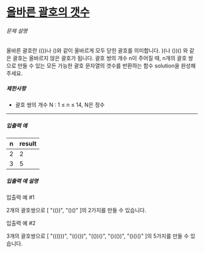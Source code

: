 # [올바른 괄호의 갯수](https://school.programmers.co.kr/learn/courses/30/lessons/12929)


###### 문제 설명


올바른 괄호란 (())나 ()와 같이 올바르게 모두 닫힌 괄호를 의미합니다. )(나 ())() 와 같은 괄호는 올바르지 않은 괄호가 됩니다. 괄호 쌍의 개수 n이 주어질 때, n개의 괄호 쌍으로 만들 수 있는 모든 가능한 괄호 문자열의 갯수를 반환하는 함수 solution을 완성해 주세요.


##### 제한사항


* 괄호 쌍의 개수 N : 1 ≤ n ≤ 14, N은 정수




---


##### 입출력 예




| n | result |
| --- | --- |
| 2 | 2 |
| 3 | 5 |


##### 입출력 예 설명


입출력 예 \#1  

2개의 괄호쌍으로 \[ "(())", "()()" ]의 2가지를 만들 수 있습니다.  

입출력 예 \#2  

3개의 괄호쌍으로 \[ "((()))", "(()())", "(())()", "()(())", "()()()" ]의 5가지를 만들 수 있습니다.



